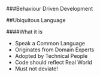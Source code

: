 ###Behaviour Driven Development

##Ubiquitous Language

####What it is

* Speak a Common Language
* Originates from Domain Experts
* Adopted by Technical People
* Code should reflect Real World
* Must not deviate!

